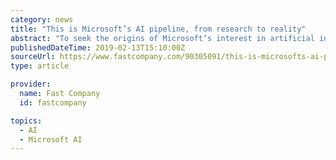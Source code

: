 ```yaml
---
category: news
title: "This is Microsoft’s AI pipeline, from research to reality"
abstract: "To seek the origins of Microsoft’s interest in artificial intelligence, you need to go way back–well before Amazon, Facebook, and Google were in business, let alone titans of AI. Bill Gates founded Microsoft’s research arm in 1991, and AI was an area ..."
publishedDateTime: 2019-02-13T15:10:00Z
sourceUrl: https://www.fastcompany.com/90305091/this-is-microsofts-ai-pipeline-from-research-to-reality
type: article

provider:
  name: Fast Company
  id: fastcompany

topics:
  - AI
  - Microsoft AI
---
```

